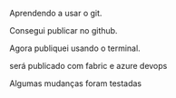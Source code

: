 Aprendendo a usar o git.

Consegui publicar no github.

Agora publiquei usando o terminal.

será publicado com fabric e azure devops

Algumas mudanças foram testadas
